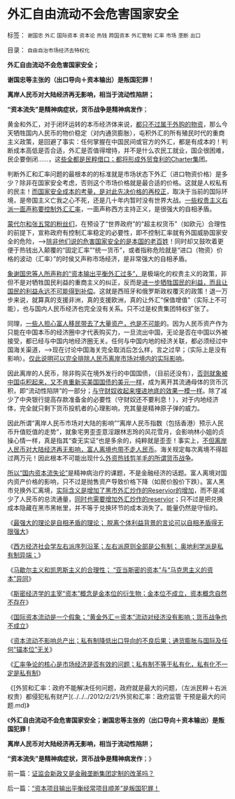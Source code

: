 # 外汇自由流动不会危害国家安全

标签： `谢国忠` `外汇` `国际资本` `资本论` `热钱` `跨国资本` `外汇管制` `汇率` `市场` `垄断` `出口` 

目录： `自由自治市场经济去特权化`

**外汇自由流动不会危害国家安全；**

**谢国忠等主张的（出口导向＋资本输出）是叛国犯罪！**

**离岸人民币对大陆经济再无影响，相当于流动性陷阱；**

**“资本流失”是精神病症状，货币战争是精神病发作**；

黄金和外汇，对于闭环运转的本币经济体来说，[都只不过属于外购的物资](../../../2008/11/21/两种保障救危机——中国经济发展的含义.md)，那么今天牺牲国内人民币的物价稳定（对内通货膨胀），屯积外汇的所有殖民时代的重商主义政策，是回避了事实：任何掌握在中国民间或官方的外汇，都是有成本的！判断成本高低是否合适，外汇是否值得增持，并不是什么农民工就业，国企很困难，民企要倒闭……，这[些全都是民粹借口；都将形成外贸食利的Charter集](../../../2012/1/16/改革的利益绝大部分被Charter特权组织攫取；“腐败”推动了Charter经济体增长.md)团。

判断外汇和汇率问题的最根本的的标准就是市场状态下外汇（进口物资价格）是多少？除非在国家安全考虑，否则这个市场价格就是最合适的价格。这就是人权私有的民主！[而国家安全成本的考量，是对此先决价格的再校正](../../../2009/5/6/出口导向是暂时的还是永远的？.md)，取决于当前的国际环境，是帝国主义亡我之心不死，还是几十年内暂时没有世界大战。[一些权贵主义右派一面声称要控制外汇汇率](../../../2011/10/26/金融利益集团操纵官媒的强悍“民意”；.md)，一面声称西方主持正义，是很强大的自相矛盾。

[蒙代尔和张五常的粉丝们](../../../2011/12/12/欧债危机起因于蒙代尔欧元方案的明显漏洞.md)，在预设了“世界政府”的“超主权货币”（如欧元）合理性的前提下，宣称政府有控制汇率稳定的必要性，即不控制汇率就有外国威胁国家安全的危险，——>[除非他们说的危害国家安全的是本国的老百姓](../../../2009/9/28/示形于外实侵于内的爱国道德明星.md)！同时却又鼓吹着更便于热钱出入颠覆的“固定汇率”“统一货币”，或者指称危险就是“进口（物资）价格的波动（汇率）”的时侯又声称市场经济，是非常强大的自相矛盾。

[象谢国忠等人所声称的“资本输出平衡外汇过多”，](../../../2012/2/7/谢国忠先生缺乏货币和投资的经济学常识.md)是极端化的权贵主义的政策，非但不是对牺牲国民利益的重商主义的纠正，反而是[进一步牺牲国民的利益，而且让国民的利益永远不可能得到补偿](../../../2012/2/7/谢国忠先生尚缺逻辑，还谈不上经济学术.md)。这就是西班牙和俄罗斯政权覆灭的政策！退一万步来说，就算真的支援非洲，真的支援欧洲，真的让外汇“保值增值”（实际上不可能），也与国内人民币经济也完全没有关系。只不过是权贵集团特权扩张了。

同理，[一些人担心富人移民带去了大量资产，也是不可能](../../../2011/11/28/祝愿富裕的同胞移民，一路顺风！.md)的。因为人民币资产作为只能在中国本币的经济圈中才代表购买力，一旦流出中国，无论是否在中国以外被接受，都已经与中国内地经济圈无关。任何与中国内地的经济关联，都必须经过中国海关渠道，——>现在讨论中国海关完全取消后怎么样，言之过早；（实际上是没有影响）。[仅此说明可以完全排除人民币离岸市场对境内的实际影响](../../../2011/12/7/香港人民币汇率下跌，不反映人民币升值趋势逆转.md)。

因此离岸的人民币，除非购买在境外发行的中国国债，（目前还没有），[否则就象被中国屯积起来，又不肯重新买美国国债的美元一样](../../../2010/4/24/人民币不升值要世界银行干什么？.md)，成为离开其流通母体的货币沉积，即“流动性陷阱”的一部分；[与守财奴收起来埋进地底的效果一模一样](../../../2011/8/23/黄金不是天然法定货币；金本位没有必要.md)。除了减少了中央银行提高存款准备金的必要性（守财奴还不要利息！），对于内地经济体，完全就只剩下货币投机者的心理影响，充其量是精神原子弹的威力。

因此所谓“离岸人民币市场对大陆的影响”“离岸人民币指数（包括香港）预示人民币升值贬值的走势”，就象宅男歪歪意淫跟林志玲的风花雪月，会影响林小姐的贞操心情一样，真是指其“查无实证”也是多余的，纯粹就是歪歪！事实上，[不但离岸人民币对大陆经济再无影响，富人离境也带不走人民币](../../../2011/11/24/富豪移民不能带走中国的资本.md)。海关规定每次离境不得超过两万元！因此根本不可能出现什么[外资热钱剪羊毛的所谓货币战争](../../../2009/2/15/美国资本根本不可能低价收购中国.md)。

[所以“国内资本流失论”](../../../2010/4/25/人民币不升值必死！人民币缓慢升值找死！.md)是精神病治疗的课题，不是金融经济的话题。富人离境对国内资产价格的影响，只不过是抛售资产导致价格下降（如房价股价下跌）。富人黑市兑换外汇离境，[实际含义是增加了黑市外汇炒作的Reservior的增加](../../../2012/1/5/股市的风险到底有多大？更大的风险从那里来？.md)，而不是减少了人民币的总流通量，[同时也需要增加外汇炒作的reservior](../../../2012/1/5/股市锚定实体经济，股市的炒作有益无害.md)；只不过是把兑换成本隐藏在黑市黑帐里，并不等于兑换环节的成本消失了。能量仍然是守恒的。

《[最强大的理论是自相矛盾的理论； 脱离个体利益背景的言论可以自相矛盾得无限强大](../../../2012/2/20/最强大的理论是自相矛盾的理论.md)》

《[西方经济社会学左右派序列沿革；左右派原则全部是公有制； 奥地利学派是私有制异端；](../../../2012/2/20/西方社会经济的左右派学术序列两百年沿革.md)》

《[马歇尔主义和凯恩斯主义的合理性； “亚当斯密的资本”与“马克思主义的资本”异同](../../../2012/2/20/“亚当斯密的资本”与“马克思主义的资本”异同；.md)》

《[斯密经济学的主宰“资本”概念是金本位的衍生物；金本位不成立，资本概念自然不存在](../../../2012/2/20/“资本”是金本位的衍生概念.md)》

《[国际资本流动是一个假象；“黄金外汇＝资本”流动对经济没有影响；货币战争也不成立](../../../2012/2/21/国际资本流动是假象,金本位不成立，货币战争也就不成立.md)》

《[资本流动不影响总产出；私有制降低出口导向的不良后果；通货膨胀与国际及任何“锚本位”无关](../../../2012/2/21/国内通货膨胀与国际无关，与任何锚本位无关.md)》

《[汇率争论的核心是市场经济是否有效的问题；私有制不等于私有化，私有化不一定是私有制](../../../2012/2/21/汇率争论的核心是市场经济是否有效.md)》

《[外贸和汇率：政府不能解决任何问题，政府就是最大的问题，（左派民粹＋右派权贵）都侵犯私有财产](../../../2012/2/21/外贸和汇率：政府监管 干预是最大的问题.md)》

《**外汇自由流动不会危害国家安全；谢国忠等主张的（出口导向＋资本输出）是叛国犯罪！**

**离岸人民币对大陆经济再无影响，相当于流动性陷阱；**

**“资本流失”是精神病症状，货币战争是精神病发作**；》

前一篇：[证监会新政又是金融垄断集团定制的改革吗？](../../../2012/2/21/证监会新政又是金融垄断集团定制的改革吗？.md)

后一篇：[“资本项目输出平衡经常项目顺差”是叛国犯罪！](../../../2012/2/22/“资本项目输出平衡经常项目顺差”是叛国犯罪！.md)